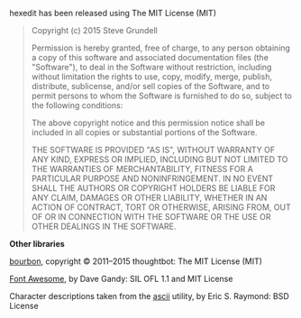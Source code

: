 hexedit has been released using The MIT License (MIT)

> Copyright (c) 2015 Steve Grundell
> 
> Permission is hereby granted, free of charge, to any person obtaining
> a copy of this software and associated documentation files (the
> "Software"), to deal in the Software without restriction, including
> without limitation the rights to use, copy, modify, merge, publish,
> distribute, sublicense, and/or sell copies of the Software, and to
> permit persons to whom the Software is furnished to do so, subject to
> the following conditions:
> 
> The above copyright notice and this permission notice shall be
> included in all copies or substantial portions of the Software.
> 
> THE SOFTWARE IS PROVIDED "AS IS", WITHOUT WARRANTY OF ANY KIND,
> EXPRESS OR IMPLIED, INCLUDING BUT NOT LIMITED TO THE WARRANTIES OF
> MERCHANTABILITY, FITNESS FOR A PARTICULAR PURPOSE AND NONINFRINGEMENT.
> IN NO EVENT SHALL THE AUTHORS OR COPYRIGHT HOLDERS BE LIABLE FOR ANY
> CLAIM, DAMAGES OR OTHER LIABILITY, WHETHER IN AN ACTION OF CONTRACT,
> TORT OR OTHERWISE, ARISING FROM, OUT OF OR IN CONNECTION WITH THE
> SOFTWARE OR THE USE OR OTHER DEALINGS IN THE SOFTWARE.

**Other libraries**

[bourbon](http://bourbon.io), copyright © 2011–2015 thoughtbot: The MIT License (MIT)

[Font Awesome](http://fortawesome.github.io/Font-Awesome), by Dave Gandy: SIL OFL 1.1 and MIT License

Character descriptions taken from the [ascii](http://www.catb.org/~esr/ascii/) utility, by Eric S. Raymond: BSD License

